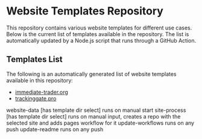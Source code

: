 # Website Templates Repository

This repository contains various website templates for different use cases. Below is the current list of templates available in the repository. The list is automatically updated by a Node.js script that runs through a GitHub Action.

## Templates List

The following is an automatically generated list of website templates available in this repository:

<!-- START TEMPLATE LIST -->
- [immediate-trader.org](https://richardbizzz.github.io/website-foundry/templates/immediate-trader.org)
- [trackinggate.pro](https://richardbizzz.github.io/website-foundry/templates/trackinggate.pro)
<!-- END TEMPLATE LIST -->



website-data [has template dir select] runs on manual start
site-process [has template dir select] runs on manual input, creates a repo with the selected site and adds pages workflow for it
update-workflows runs on any push
update-readme runs on any push
